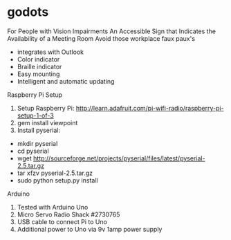godots
======

For People with Vision Impairments An Accessible Sign that Indicates the Availability of a Meeting Room
Avoid those workplace faux paux's

- integrates with Outlook
- Color indicator
- Braille indicator
- Easy mounting
- Intelligent and automatic updating


Raspberry Pi Setup

1. Setup Raspberry Pi: http://learn.adafruit.com/pi-wifi-radio/raspberry-pi-setup-1-of-3
2. gem install viewpoint
3. Install pyserial:
  - mkdir pyserial
  - cd pyserial
  - wget http://sourceforge.net/projects/pyserial/files/latest/pyserial-2.5.tar.gz
  - tar xfzv pyserial-2.5.tar.gz
  - sudo python setup.py install

Arduino

1. Tested with Arduino Uno
2. Micro Servo Radio Shack #2730765
3. USB cable to connect Pi to Uno
4. Additional power to Uno via 9v 1amp power supply

